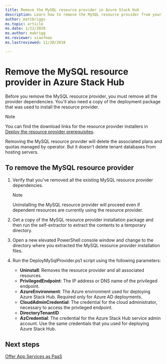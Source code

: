 ```yaml
---
title: Remove the MySQL resource provider in Azure Stack Hub 
description: Learn how to remove the MySQL resource provider from your Azure Stack Hub deployment.
author: mattbriggs
ms.topic: article
ms.date: 1/22/2020
ms.author: mabrigg
ms.reviewer: xiaofmao
ms.lastreviewed: 11/20/2018

---
```


# Remove the MySQL resource provider in Azure Stack Hub

Before you remove the MySQL resource provider, you must remove all the provider dependencies. You'll also need a copy of the deployment package that was used to install the resource provider.

> [!NOTE]
> You can find the download links for the resource provider installers in [Deploy the resource provider prerequisites](./azure-stack-mysql-resource-provider-deploy.md#prerequisites).

Removing the MySQL resource provider will delete the associated plans and quotas managed by operator. But it doesn't delete tenant databases from hosting servers.

## To remove the MySQL resource provider

1. Verify that you've removed all the existing MySQL resource provider dependencies.

   > [!NOTE]
   > Uninstalling the MySQL resource provider will proceed even if dependent resources are currently using the resource provider.
  
2. Get a copy of the MySQL resource provider installation package and then run the self-extractor to extract the contents to a temporary directory.
3. Open a new elevated PowerShell console window and change to the directory where you extracted the MySQL resource provider installation files.
4. Run the DeployMySqlProvider.ps1 script using the following parameters:
    - **Uninstall**: Removes the resource provider and all associated resources.
    - **PrivilegedEndpoint**: The IP address or DNS name of the privileged endpoint.
    - **AzureEnvironment**: The Azure environment used for deploying Azure Stack Hub. Required only for Azure AD deployments.
    - **CloudAdminCredential**: The credential for the cloud administrator, necessary to access the privileged endpoint.
    - **DirectoryTenantID**
    - **AzCredential**: The credential for the Azure Stack Hub service admin account. Use the same credentials that you used for deploying Azure Stack Hub.

## Next steps

[Offer App Services as PaaS](azure-stack-app-service-overview.md)
